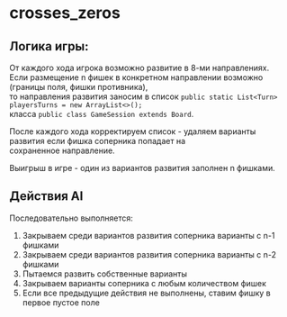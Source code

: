# crosses_zeros

## Логика игры:

От каждого хода игрока возможно развитие в 8-ми направлениях.  
Если размещение n фишек в конкретном направлении возможно (границы поля, фишки противника),  
то направления развития заносим в список `public static List<Turn> playersTurns = new ArrayList<>();`  
класса `public class GameSession extends Board`.

После каждого хода корректируем список - удаляем варианты развития если фишка соперника попадает на  
сохраненное направление.

Выигрыш в игре - один из вариантов развития заполнен n фишками.

## Действия AI

Последовательно выполняется:
1. Закрываем среди вариантов развития соперника варианты с n-1 фишками
2. Закрываем среди вариантов развития соперника варианты с n-2 фишками
3. Пытаемся развить собственные варианты
4. Закрываем варианты соперника с любым количеством фишек
5. Если все предыдущие действия не выполнены, ставим фишку в первое пустое поле
    
